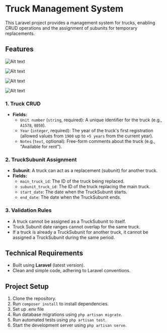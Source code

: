 # Truck Management System

This Laravel project provides a management system for trucks, enabling CRUD operations and the assignment of subunits for temporary replacements.

## Features
![Alt text](https://i.postimg.cc/bJ6RB3rv/image.png)

![Alt text](https://i.postimg.cc/wBx92hBw/image.png)

![Alt text](https://i.postimg.cc/ZRgfw4wR/image.png)

![Alt text](https://i.postimg.cc/qRrcRWhq/image.png)

### 1. Truck CRUD
- **Fields:**
  - `Unit number` (`string`, required): A unique identifier for the truck (e.g., `A1578`, `8050`).
  - `Year` (`integer`, required): The year of the truck's first registration (allowed values from `1900` up to `+5 years` from the current year).
  - `Notes` (`text`, optional): Free-form comments about the truck (e.g., "Available for rent").

### 2. TruckSubunit Assignment
- **Subunit**: A truck can act as a replacement (subunit) for another truck.
- **Fields:**
  - `main_truck_id`: The ID of the truck being replaced.
  - `subunit_truck_id`: The ID of the truck replacing the main truck.
  - `start_date`: The date when the TruckSubunit starts.
  - `end_date`: The date when the TruckSubunit ends.

### 3. Validation Rules
- A truck cannot be assigned as a TruckSubunit to itself.
- Truck Subunit date ranges cannot overlap for the same truck.
- If a truck is already a TruckSubunit for another truck, it cannot be assigned a TruckSubunit during the same period.

## Technical Requirements
- Built using **Laravel** (latest version).
- Clean and simple code, adhering to Laravel conventions.

## Project Setup
1. Clone the repository.
2. Run `composer install` to install dependencies.
3. Set up .env file
4. Run database migrations using `php artisan migrate`.
5. Run automated tests using `php artisan test`.
5. Start the development server using `php artisan serve`.

